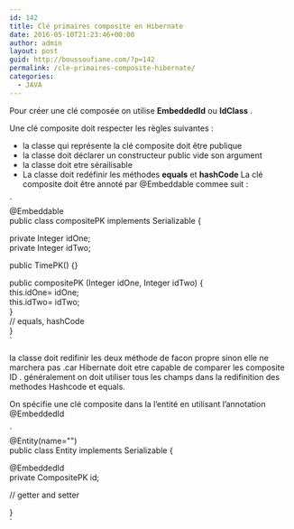 ```yaml
---
id: 142
title: Clé primaires composite en Hibernate
date: 2016-05-10T21:23:46+00:00
author: admin
layout: post
guid: http://boussoufiane.com/?p=142
permalink: /cle-primaires-composite-hibernate/
categories:
  - JAVA
---
```

Pour créer une clé composée on utilise **EmbeddedId** ou **IdClass** .

Une clé composite doit respecter les règles suivantes : 

  * la classe qui représente la clé composite doit être publique
  * la classe doit déclarer un constructeur public vide son argument
  * la classe doit etre sérailisable 
  * La classe doit redéfinir les méthodes **equals** et **hashCode**
La clé composite doit être annoté par @Embeddable commee suit :
  
`<br />
@Embeddable<br />
public class compositePK implements Serializable {</p>
<p>    private Integer idOne;<br />
    private Integer idTwo;</p>
<p>    public TimePK() {}</p>
<p>    public compositePK (Integer idOne, Integer idTwo) {<br />
        this.idOne= idOne;<br />
        this.idTwo= idTwo;<br />
    }<br />
    // equals, hashCode<br />
}<br />
` 

la classe doit redifinir les deux méthode de facon propre sinon elle ne marchera pas .car Hibernate doit etre capable de comparer les composite ID . généralement on doit utiliser tous les champs dans la redifinition des methodes Hashcode et equals.

On spécifie une clé composite dans la l&rsquo;entité en utilisant l&rsquo;annotation @EmbeddedId
  
`<br />
@Entity(name="")<br />
public class Entity implements Serializable {</p>
<p>    @EmbeddedId<br />
    private CompositePK id;</p>
<p>   // getter and setter </p>
<p>}<br />
`